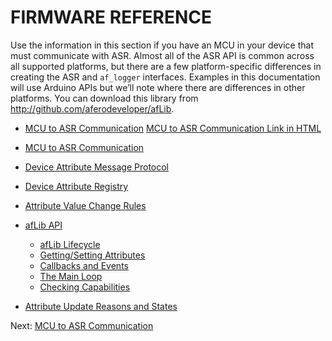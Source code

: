 # FIRMWARE REFERENCE

Use the information in this section if you have an MCU in your device that must communicate with ASR. Almost all of the ASR API is common across all supported platforms, but there are a few platform-specific differences in creating the ASR and `af_logger` interfaces. Examples in this documentation will use Arduino APIs but we’ll note where there are differences in other platforms. You can download this library from http://github.com/aferodeveloper/afLib.

- [MCU to ASR Communication](https://afero-devdocs.readthedocs.io/en/latest/MCUtoHachi)
<a href="MCUtoHachi">MCU to ASR Communication Link in HTML</a>

- [MCU to ASR Communication](https://afero-devdocs.readthedocs.io/en/latest/MCUtoHachi)
- [Device Attribute Message Protocol](https://afero-devdocs.readthedocs.io/en/latest/AttrMsgProtocol)
- [Device Attribute Registry](/AttrRegistry)
- [Attribute Value Change Rules](/AttrChangeRules)
- [afLib API](/API-afLib)
    - [afLib Lifecycle](/afLibLifecycle)
    - [Getting/Setting Attributes](/afLibAttributes)
    - [Callbacks and Events](/afLibCallbacks)
    - [The Main Loop](/afLibLoop)
    - [Checking Capabilities](/afLibCapabilities)
- [Attribute Update Reasons and States](/PeripheralUpdates)

 Next: [MCU to ASR Communication](/MCUtoHachi)